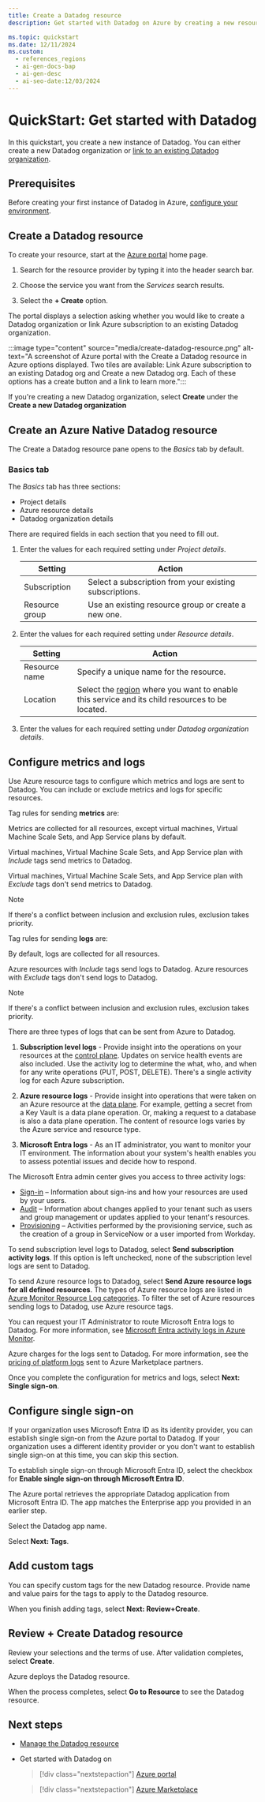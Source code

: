 ```yaml
---
title: Create a Datadog resource
description: Get started with Datadog on Azure by creating a new resource, configuring metrics and logs, and setting up single sign-on through Microsoft Entra ID.

ms.topic: quickstart
ms.date: 12/11/2024
ms.custom:
  - references_regions
  - ai-gen-docs-bap
  - ai-gen-desc
  - ai-seo-date:12/03/2024
---
```


# QuickStart: Get started with Datadog

In this quickstart, you create a new instance of Datadog. You can either create a new Datadog organization or [link to an existing Datadog organization](link-to-existing-organization.md).

## Prerequisites

Before creating your first instance of Datadog in Azure, [configure your environment](prerequisites.md). 

## Create a Datadog resource

To create your resource, start at the [Azure portal](https://portal.azure.com) home page.

1. Search for the resource provider by typing it into the header search bar.

1. Choose the service you want from the *Services* search results.

1. Select the **+ Create** option.

The portal displays a selection asking whether you would like to create a Datadog organization or link Azure subscription to an existing Datadog organization.

:::image type="content" source="media/create-datadog-resource.png" alt-text="A screenshot of Azure portal with the Create a Datadog resource in Azure options displayed.  Two tiles are available: Link Azure subscription to an existing Datadog org and Create a new Datadog org. Each of these options has a create button and a link to learn more.":::

If you're creating a new Datadog organization, select **Create** under the **Create a new Datadog organization**

## Create an Azure Native Datadog resource

The Create a Datadog resource pane opens to the *Basics* tab by default.

### Basics tab

The *Basics* tab has three sections:

- Project details
- Azure resource details
- Datadog organization details

There are required fields in each section that you need to fill out.

1. Enter the values for each required setting under *Project details*.

    |Setting  |Action  |
    |---------|---------|
    |Subscription    |Select a subscription from your existing subscriptions.         |
    |Resource group     |Use an existing resource group or create a new one.          |

1. Enter the values for each required setting under *Resource details*.

    |Setting  |Action  |
    |---------|---------|
    |Resource name     |Specify a unique name for the resource.    |
    |Location     |Select the [region](https://azure.microsoft.com/explore/global-infrastructure/geographies/) where you want to enable this service and its child resources to be located.         |

1. Enter the values for each required setting under *Datadog organization details*.

<!--Metrics and logs-->

## Configure metrics and logs

Use Azure resource tags to configure which metrics and logs are sent to Datadog. You can include or exclude metrics and logs for specific resources.

Tag rules for sending **metrics** are:

Metrics are collected for all resources, except virtual machines, Virtual Machine Scale Sets, and App Service plans by default.

Virtual machines, Virtual Machine Scale Sets, and App Service plan with _Include_ tags send metrics to Datadog.

Virtual machines, Virtual Machine Scale Sets, and App Service plan with _Exclude_ tags don't send metrics to Datadog.

> [!NOTE]
> If there's a conflict between inclusion and exclusion rules, exclusion takes priority.

Tag rules for sending **logs** are:

By default, logs are collected for all resources.

Azure resources with _Include_ tags send logs to Datadog. 
Azure resources with _Exclude_ tags don't send logs to Datadog.

> [!NOTE]
> If there's a conflict between inclusion and exclusion rules, exclusion takes priority.

There are three types of logs that can be sent from Azure to Datadog.

1. **Subscription level logs** - Provide insight into the operations on your resources at the [control plane](../../azure-resource-manager/management/control-plane-and-data-plane.md). Updates on service health events are also included. Use the activity log to determine the what, who, and when for any write operations (PUT, POST, DELETE). There's a single activity log for each Azure subscription.

1. **Azure resource logs** - Provide insight into operations that were taken on an Azure resource at the [data plane](../../azure-resource-manager/management/control-plane-and-data-plane.md). For example, getting a secret from a Key Vault is a data plane operation. Or, making a request to a database is also a data plane operation. The content of resource logs varies by the Azure service and resource type.

1. **Microsoft Entra logs** - As an IT administrator, you want to monitor your IT environment. The information about your system's health enables you to assess potential issues and decide how to respond.

The Microsoft Entra admin center gives you access to three activity logs:

- [Sign-in](../../active-directory/reports-monitoring/concept-sign-ins.md) – Information about sign-ins and how your resources are used by your users.
- [Audit](../../active-directory/reports-monitoring/concept-audit-logs.md) – Information about changes applied to your tenant such as users and group management or updates applied to your tenant's resources.
- [Provisioning](../../active-directory/reports-monitoring/concept-provisioning-logs.md) – Activities performed by the provisioning service, such as the creation of a group in ServiceNow or a user imported from Workday.

To send subscription level logs to Datadog, select **Send subscription activity logs**. If this option is left unchecked, none of the subscription level logs are sent to Datadog.

To send Azure resource logs to Datadog, select **Send Azure resource logs for all defined resources**. The types of Azure resource logs are listed in [Azure Monitor Resource Log categories](/azure/azure-monitor/essentials/resource-logs-categories). To filter the set of Azure resources sending logs to Datadog, use Azure resource tags.

You can request your IT Administrator to route Microsoft Entra logs to Datadog. For more information, see [Microsoft Entra activity logs in Azure Monitor](../../active-directory/reports-monitoring/concept-activity-logs-azure-monitor.md).

Azure charges for the logs sent to Datadog. For more information, see the [pricing of platform logs](https://azure.microsoft.com/pricing/details/monitor/) sent to Azure Marketplace partners.

Once you complete the configuration for metrics and logs, select **Next: Single sign-on**.

<!--Security-->
<!--Single sign-on-->
<!--Tags-->

## Configure single sign-on

If your organization uses Microsoft Entra ID as its identity provider, you can establish single sign-on from the Azure portal to Datadog. If your organization uses a different identity provider or you don't want to establish single sign-on at this time, you can skip this section.

To establish single sign-on through Microsoft Entra ID, select the checkbox for **Enable single sign-on through Microsoft Entra ID**.

The Azure portal retrieves the appropriate Datadog application from Microsoft Entra ID. The app matches the Enterprise app you provided in an earlier step.

Select the Datadog app name.

Select **Next: Tags**.

## Add custom tags

You can specify custom tags for the new Datadog resource. Provide name and value pairs for the tags to apply to the Datadog resource.

When you finish adding tags, select **Next: Review+Create**.

## Review + Create Datadog resource

Review your selections and the terms of use. After validation completes, select **Create**.

Azure deploys the Datadog resource.

When the process completes, select **Go to Resource** to see the Datadog resource.

## Next steps

- [Manage the Datadog resource](manage.md)
- Get started with Datadog on

    > [!div class="nextstepaction"]
    > [Azure portal](https://portal.azure.com/#view/HubsExtension/BrowseResource/resourceType/Microsoft.Datadog%2Fmonitors)

    > [!div class="nextstepaction"]
    > [Azure Marketplace](https://azuremarketplace.microsoft.com/marketplace/apps/datadog1591740804488.dd_liftr_v2?tab=Overview)
